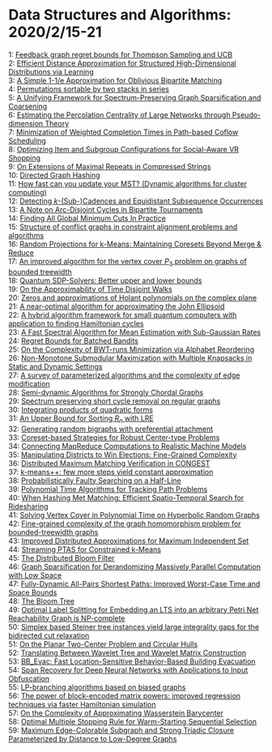 # Data Structures and Algorithms: 2020/2/15-21  
1: [Feedback graph regret bounds for Thompson Sampling and UCB](https://doi.org/10.48550/arXiv.1905.09898)  
2: [Efficient Distance Approximation for Structured High-Dimensional  Distributions via Learning](https://doi.org/10.48550/arXiv.2002.05378)  
3: [A Simple 1-1/e Approximation for Oblivious Bipartite Matching](https://doi.org/10.48550/arXiv.2002.06037)  
4: [Permutations sortable by two stacks in series](https://doi.org/10.48550/arXiv.1510.08663)  
5: [A Unifying Framework for Spectrum-Preserving Graph Sparsification and  Coarsening](https://doi.org/10.48550/arXiv.1902.09702)  
6: [Estimating the Percolation Centrality of Large Networks through  Pseudo-dimension Theory](https://doi.org/10.48550/arXiv.1910.00494)  
7: [Minimization of Weighted Completion Times in Path-based Coflow  Scheduling](https://doi.org/10.48550/arXiv.1911.13085)  
8: [Optimizing Item and Subgroup Configurations for Social-Aware VR Shopping](https://doi.org/10.48550/arXiv.2002.04338)  
9: [On Extensions of Maximal Repeats in Compressed Strings](https://doi.org/10.48550/arXiv.2002.06265)  
10: [Directed Graph Hashing](https://doi.org/10.48550/arXiv.2002.06653)  
11: [How fast can you update your MST? (Dynamic algorithms for cluster  computing)](https://doi.org/10.48550/arXiv.2002.06762)  
12: [Detecting $k$-(Sub-)Cadences and Equidistant Subsequence Occurrences](https://doi.org/10.48550/arXiv.2002.06796)  
13: [A Note on Arc-Disjoint Cycles in Bipartite Tournaments](https://doi.org/10.48550/arXiv.2002.06912)  
14: [Finding All Global Minimum Cuts In Practice](https://doi.org/10.48550/arXiv.2002.06948)  
15: [Structure of conflict graphs in constraint alignment problems and  algorithms](https://doi.org/10.48550/arXiv.1403.7948)  
16: [Random Projections for k-Means: Maintaining Coresets Beyond Merge &  Reduce](https://doi.org/10.48550/arXiv.1504.01584)  
17: [An improved algorithm for the vertex cover $P_3$ problem on graphs of  bounded treewidth](https://doi.org/10.48550/arXiv.1603.09448)  
18: [Quantum SDP-Solvers: Better upper and lower bounds](https://doi.org/10.48550/arXiv.1705.01843)  
19: [On the Approximability of Time Disjoint Walks](https://doi.org/10.48550/arXiv.1812.10837)  
20: [Zeros and approximations of Holant polynomials on the complex plane](https://doi.org/10.48550/arXiv.1905.03194)  
21: [A near-optimal algorithm for approximating the John Ellipsoid](https://doi.org/10.48550/arXiv.1905.11580)  
22: [A hybrid algorithm framework for small quantum computers with  application to finding Hamiltonian cycles](https://doi.org/10.48550/arXiv.1907.01258)  
23: [A Fast Spectral Algorithm for Mean Estimation with Sub-Gaussian Rates](https://doi.org/10.48550/arXiv.1908.04468)  
24: [Regret Bounds for Batched Bandits](https://doi.org/10.48550/arXiv.1910.04959)  
25: [On the Complexity of BWT-runs Minimization via Alphabet Reordering](https://doi.org/10.48550/arXiv.1911.03035)  
26: [Non-Monotone Submodular Maximization with Multiple Knapsacks in Static  and Dynamic Settings](https://doi.org/10.48550/arXiv.1911.06791)  
27: [A survey of parameterized algorithms and the complexity of edge  modification](https://doi.org/10.48550/arXiv.2001.06867)  
28: [Semi-dynamic Algorithms for Strongly Chordal Graphs](https://doi.org/10.48550/arXiv.2002.07207)  
29: [Spectrum preserving short cycle removal on regular graphs](https://doi.org/10.48550/arXiv.2002.07211)  
30: [Integrating products of quadratic forms](https://doi.org/10.48550/arXiv.2002.07249)  
31: [An Upper Bound for Sorting $R_n$ with LRE](https://doi.org/10.48550/arXiv.2002.07342)  
32: [Generating random bigraphs with preferential attachment](https://doi.org/10.48550/arXiv.2002.07448)  
33: [Coreset-based Strategies for Robust Center-type Problems](https://doi.org/10.48550/arXiv.2002.07463)  
34: [Connecting MapReduce Computations to Realistic Machine Models](https://doi.org/10.48550/arXiv.2002.07553)  
35: [Manipulating Districts to Win Elections: Fine-Grained Complexity](https://doi.org/10.48550/arXiv.2002.07607)  
36: [Distributed Maximum Matching Verification in CONGEST](https://doi.org/10.48550/arXiv.2002.07649)  
37: [k-means++: few more steps yield constant approximation](https://doi.org/10.48550/arXiv.2002.07784)  
38: [Probabilistically Faulty Searching on a Half-Line](https://doi.org/10.48550/arXiv.2002.07797)  
39: [Polynomial Time Algorithms for Tracking Path Problems](https://doi.org/10.48550/arXiv.2002.07799)  
40: [When Hashing Met Matching: Efficient Spatio-Temporal Search for  Ridesharing](https://doi.org/10.48550/arXiv.1809.02680)  
41: [Solving Vertex Cover in Polynomial Time on Hyperbolic Random Graphs](https://doi.org/10.48550/arXiv.1904.12503)  
42: [Fine-grained complexity of the graph homomorphism problem for  bounded-treewidth graphs](https://doi.org/10.48550/arXiv.1906.08371)  
43: [Improved Distributed Approximations for Maximum Independent Set](https://doi.org/10.48550/arXiv.1906.11524)  
44: [Streaming PTAS for Constrained k-Means](https://doi.org/10.48550/arXiv.1909.07511)  
45: [The Distributed Bloom Filter](https://doi.org/10.48550/arXiv.1910.07782)  
46: [Graph Sparsification for Derandomizing Massively Parallel Computation  with Low Space](https://doi.org/10.48550/arXiv.1912.05390)  
47: [Fully-Dynamic All-Pairs Shortest Paths: Improved Worst-Case Time and  Space Bounds](https://doi.org/10.48550/arXiv.2001.10801)  
48: [The Bloom Tree](https://doi.org/10.48550/arXiv.2002.03057)  
49: [Optimal Label Splitting for Embedding an LTS into an arbitrary Petri Net  Reachability Graph is NP-complete](https://doi.org/10.48550/arXiv.2002.04841)  
50: [Simplex based Steiner tree instances yield large integrality gaps for  the bidirected cut relaxation](https://doi.org/10.48550/arXiv.2002.07912)  
51: [On the Planar Two-Center Problem and Circular Hulls](https://doi.org/10.48550/arXiv.2002.07945)  
52: [Translating Between Wavelet Tree and Wavelet Matrix Construction](https://doi.org/10.48550/arXiv.2002.08061)  
53: [BB_Evac: Fast Location-Sensitive Behavior-Based Building Evacuation](https://doi.org/10.48550/arXiv.2002.08114)  
54: [Span Recovery for Deep Neural Networks with Applications to Input  Obfuscation](https://doi.org/10.48550/arXiv.2002.08202)  
55: [LP-branching algorithms based on biased graphs](https://doi.org/10.48550/arXiv.1610.06060)  
56: [The power of block-encoded matrix powers: improved regression techniques  via faster Hamiltonian simulation](https://doi.org/10.48550/arXiv.1804.01973)  
57: [On the Complexity of Approximating Wasserstein Barycenter](https://doi.org/10.48550/arXiv.1901.08686)  
58: [Optimal Multiple Stopping Rule for Warm-Starting Sequential Selection](https://doi.org/10.48550/arXiv.2002.05160)  
59: [Maximum Edge-Colorable Subgraph and Strong Triadic Closure Parameterized  by Distance to Low-Degree Graphs](https://doi.org/10.48550/arXiv.2002.08659)  